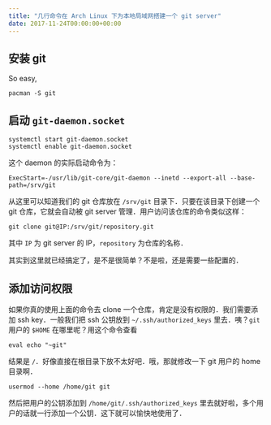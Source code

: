 ```yaml
---
title: "几行命令在 Arch Linux 下为本地局域网搭建一个 git server"
date: 2017-11-24T00:00:00+00:00
---
```


## 安装 git

So easy,

```shell
pacman -S git
```

## 启动 `git-daemon.socket`

```shell
systemctl start git-daemon.socket
systemctl enable git-daemon.socket
```

这个 daemon 的实际启动命令为：

```shell
ExecStart=-/usr/lib/git-core/git-daemon --inetd --export-all --base-path=/srv/git
```

从这里可以知道我们的 git 仓库放在 `/srv/git` 目录下．只要在该目录下创建一个 git 仓库，它就会自动被 git server 管理．用户访问该仓库的命令类似这样：

```shell
git clone git@IP:/srv/git/repository.git
```

其中 `IP` 为 git server 的 IP，`repository` 为仓库的名称．

其实到这里就已经搞定了，是不是很简单？不是啦，还是需要一些配置的．

## 添加访问权限

如果你真的使用上面的命令去 clone 一个仓库，肯定是没有权限的．我们需要添加 ssh key．一般我们把 ssh 公钥放到 `~/.ssh/authorized_keys` 里去．咦？`git` 用户的 `$HOME` 在哪里呢？用这个命令查看

```shell
eval echo "~git"
```

结果是 `/`．好像直接在根目录下放不太好吧．哦，那就修改一下 git 用户的 home 目录啊．

```shell
usermod --home /home/git git
```

然后把用户的公钥添加到 `/home/git/.ssh/authorized_keys` 里去就好啦，多个用户的话就一行添加一个公钥．这下就可以愉快地使用了．

